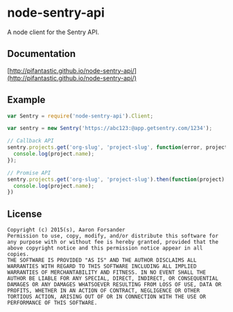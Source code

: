 # node-sentry-api

A node client for the Sentry API.

## Documentation

[http://pifantastic.github.io/node-sentry-api/](http://pifantastic.github.io/node-sentry-api/)

## Example

```javascript
var Sentry = require('node-sentry-api').Client;

var sentry = new Sentry('https://abc123:@app.getsentry.com/1234');

// Callback API
sentry.projects.get('org-slug', 'project-slug', function(error, project) {
  console.log(project.name);
});

// Promise API
sentry.projects.get('org-slug', 'project-slug').then(function(project) {
  console.log(project.name);
})
```

## License

```
Copyright (c) 2015(s), Aaron Forsander
Permission to use, copy, modify, and/or distribute this software for any purpose with or without fee is hereby granted, provided that the above copyright notice and this permission notice appear in all copies.
THE SOFTWARE IS PROVIDED "AS IS" AND THE AUTHOR DISCLAIMS ALL WARRANTIES WITH REGARD TO THIS SOFTWARE INCLUDING ALL IMPLIED WARRANTIES OF MERCHANTABILITY AND FITNESS. IN NO EVENT SHALL THE AUTHOR BE LIABLE FOR ANY SPECIAL, DIRECT, INDIRECT, OR CONSEQUENTIAL DAMAGES OR ANY DAMAGES WHATSOEVER RESULTING FROM LOSS OF USE, DATA OR PROFITS, WHETHER IN AN ACTION OF CONTRACT, NEGLIGENCE OR OTHER TORTIOUS ACTION, ARISING OUT OF OR IN CONNECTION WITH THE USE OR PERFORMANCE OF THIS SOFTWARE.
```
